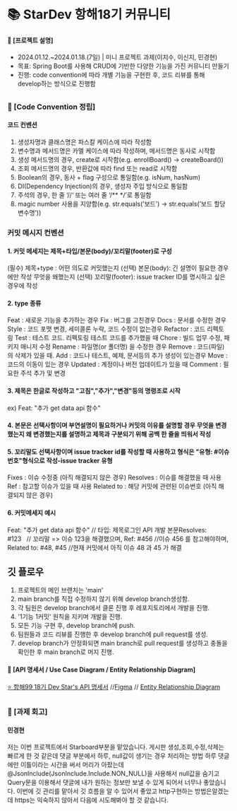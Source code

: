 ####
# 📚 StarDev 항해18기 커뮤니티
#### 📌 [프로젝트 설명]
- 2024.01.12.~2024.01.18.(7일) | 미니 프로젝트 과제(이지수, 이신지, 민경현)
- 목표: Spring Boot를 사용해 CRUD에 기반한 다양한 기능을 가진 커뮤니티 만들기
- 진행: code convention에 따라 개별 기능을 구현한 후, 코드 리뷰를 통해 develop하는 방식으로 진행함
##
### 📌 [Code Convention 정립]
#### 코드 컨벤션
1. 생성자명과 클래스명은 파스칼 케이스에 따라 작성함
2. 변수명과 메서드명은 카멜 케이스에 따라 작성하며, 메서드명은 동사로 시작함
3. 생성 메서드명의 경우, create로 시작함(e.g. enrollBoard() -> createBoard())
4. 조회 메서드명의 경우, 반환값에 따라 find 또는 read로 시작함
5. Boolean의 경우, 동사 + flag 구성으로 통일함(e.g. isNum, hasNum)
6. DI(Dependency Injection)의 경우, 생성자 주입 방식으로 통일함
7. 주석의 경우, 한 줄 ‘//‘ 또는 여러 줄 ‘/** */’로 통일함
8. magic number 사용을 지양함(e.g. str.equals(’보드’) -> str.equals(’보드 할당 변수명’))
### 커밋 메시지 컨벤션
#### 1. 커밋 메세지는 제목+타입/본문(body)/꼬리말(footer)로 구성

(필수) 제목+type : 어떤 의도로 커밋했는지
(선택) 본문(body): 긴 설명이 필요한 경우에만 작성 무엇을 왜했는지
(선택) 꼬리말(footer): issue tracker ID를 명시하고 싶은 경우에 작성

#### 2. type 종류

Feat : 새로운 기능을 추가하는 경우
Fix : 버그를 고친경우
Docs : 문서를 수정한 경우
Style : 코드 포맷 변경, 세미콜론 누락, 코드 수정이 없는경우
Refactor : 코드 리펙토링
Test : 테스트 코드. 리펙토링 테스트 코드를 추가했을 때
Chore : 빌드 업무 수정, 패키지 매니저 수정
Rename : 파일명(or 폴더명) 을 수정한 경우
Remove : 코드(파일) 의 삭제가 있을 때.
Add : 코드나 테스트, 예제, 문서등의 추가 생성이 있는경우
Move : 코드의 이동이 있는 경우
Updated : 계정이나 버전 업데이트가 있을 때
Comment : 필요한 주석 추가 및 변경

#### 3. 제목은 한글로 작성하고 "고침","추가","변경"등의 명령조로 시작
ex) Feat: "추가 get data api 함수"

#### 4. 본문은 선택사항이며 부연설명이 필요하거나 커밋의 이유를 설명할 경우 무엇을 변경했는지 왜 변경했는지를 설명하고 제목과 구분되기 위해 공백 한 줄을 띄워서 작성

#### 5. 꼬리말도 선택사항이며 issue tracker id를 작성할 때 사용하고 형식은 "유형: #이슈번호"형식으로 작성-issue tracker 유형

Fixes : 이슈 수정중 (아직 해결되지 않은 경우)
Resolves : 이슈를 해결했을 때 사용
Ref : 참고할 이슈가 있을 때 사용
Related to : 해당 커밋에 관련된 이슈번호 (아직 해결되지 않은 경우)

#### 6. 커밋메세지 예시

Feat: "추가 get data api 함수" // 타입: 제목로그인 API 개발 
본문Resolves: #123   // 꼬리말 => 이슈 123을 해결했으며,
Ref: #456 //이슈 456 를 참고해야하며,
Related to: #48, #45 //현재 커밋에서 아직 이슈 48 과 45 가 해결

##
## 깃 플로우
1. 프로젝트의 메인 브랜치는 'main'
2. main branch를 직접 수정하지 않기 위해 develop branch생성함.
3. 각 팀원은 develop branch에서 클론 진행 후 레포지토리에서 개발을 진행.
4. '1기능 1커밋' 원칙을 지키며 개발을 진행.
5. 모든 기능 구현 후, develop branch에 push.
6. 팀원들과 코드 리뷰를 진행한 후 develop branch에 pull request를 생성.
7. develop branch가 안정화되면 main branch로 pull request를 생성하고 충돌을 확인한 후 main branch로 머지 진행.
#### 📌 [API 명세서 / Use Case Diagram / Entity Relationship Diagram]
[⭐️ 항해99 18기 Dev Star's API 명세서](https://experienced-equinox-093.notion.site/48ae768eca244b159c657654faa3eeec?v=747bfe44cac64f48800e0f76292787f8)
//[Figma](https://www.figma.com/file/T6cCr9BLrl6mL2wv9bWKkM/starboard?type=design&node-id=0-1&mode=design&t=VAQx5xeomcA4WSlM-0) // [Entity Relationship Diagram](https://playible.notion.site/image/https%3A%2F%2Fprod-files-secure.s3.us-west-2.amazonaws.com%2F8303614e-6951-4071-a826-037e1e2a81b6%2F93dd3e7e-5a6f-4776-abab-14e2a61fd629%2F%25EC%258A%25A4%25ED%2581%25AC%25EB%25A6%25B0%25EC%2583%25B7_2024-01-17_234252.png?table=block&id=8b3562b8-c0da-4c72-afca-b36d416af02d&spaceId=8303614e-6951-4071-a826-037e1e2a81b6&width=950&userId=&cache=v2)
##
### 📌 [과제 회고]
#### **민경현**
저는 이번 프로젝트에서 Starboard부분을 맡았습니다. 게시판 생성,조회,수정,삭제는 빠르게 한 것 같은데
댓글 부분에서 하루, null값이 생기는 경우 처리하는 방법 하루 댓글에만 이틀이라는 시간을 써서 머리가 아팠는데
@JsonInclude(JsonInclude.Include.NON_NULL)을 사용해서 null값을 숨기고 Query문을 이용해서 댓글에 내가 원하는 정보만 보낼 수 있게 되어서 너무나 좋았습니다.
이번에 깃 관리를 맡아서 깃 흐름을 알 수 있어서 좋았고 http구현하는 방법은알겠는데 https는 익숙하지 않아서 다음에 시도해봐야 할 것 같습니다.  
#### 

